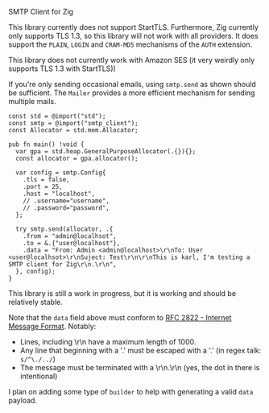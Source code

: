 SMTP Client for Zig

This library currently does not support StartTLS. Furthermore, Zig currently only supports TLS 1.3, so this library will not work with all providers. It does support the `PLAIN`, `LOGIN` and `CRAM-MD5` mechanisms of the `AUTH` extension.

This library does not currently work with Amazon SES (it very weirdly only supports TLS 1.3 with StartTLS))

If you're only sending occasional emails, using `smtp.send` as shown should be sufficient. The `Mailer` provides a more efficient mechanism for sending multiple mails.

```zig
const std = @import("std");
const smtp = @import("smtp_client");
const Allocator = std.mem.Allocator;

pub fn main() !void {
  var gpa = std.heap.GeneralPurposeAllocator(.{}){};
  const allocator = gpa.allocator();

  var config = smtp.Config{
    .tls = false,
    .port = 25,
    .host = "localhost",
    // .username="username",
    // .password="password",
  };

  try smtp.send(allocator, .{
    .from = "admin@localhsot",
    .to = &.{"user@localhost"},
    .data = "From: Admin <admin@localhost>\r\nTo: User <user@localhsot>\r\nSuject: Test\r\n\r\nThis is karl, I'm testing a SMTP client for Zig\r\n.\r\n",
  }, config);
}
```

This library is still a work in progress, but it is working and should be relatively stable.

Note that the `data` field above must conform to [RFC 2822 - Internet Message Format](https://www.rfc-editor.org/rfc/rfc2822). Notably:
* Lines, including \r\n have a maximum length of 1000.
* Any line that beginning with a '.' must be escaped with a '.' (in regex talk: `s/^\./../`)
* The message must be terminated with a \r\n.\r\n  (yes, the dot in there is intentional)

I plan on adding some type of `builder` to help with generating a valid `data` payload.

